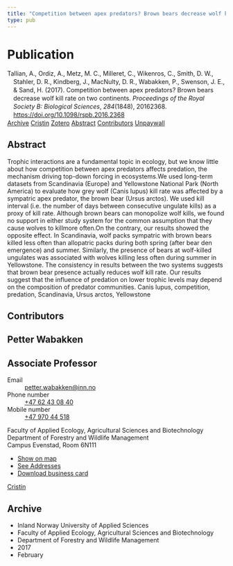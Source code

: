 ```yaml
---
title: "Competition between apex predators? Brown bears decrease wolf kill rate on two continents"
type: pub
---
```

<h1>Publication</h1>
<article id="csl-bib-container-BJ4N7J8I" class="csl-bib-container">
  <div class="csl-bib-body" style="line-height: 1.35; padding-left: 1em; text-indent:-1em;">
  <div class="csl-entry">Tallian, A., Ordiz, A., Metz, M. C., Milleret, C., Wikenros, C., Smith, D. W., Stahler, D. R., Kindberg, J., MacNulty, D. R., Wabakken, P., Swenson, J. E., &amp; Sand, H. (2017). Competition between apex predators? Brown bears decrease wolf kill rate on two continents. <i>Proceedings of the Royal Society B: Biological Sciences</i>, <i>284</i>(1848), 20162368. <a href="https://doi.org/10.1098/rspb.2016.2368">https://doi.org/10.1098/rspb.2016.2368</a></div>
</div>
  <div class="csl-bib-buttons">
    <a href="#taxonomy-article-BJ4N7J8I" class="csl-bib-button">Archive</a>
    <a href="https://app.cristin.no/results/show.jsf?id=1448857" alt="Cristin URL" class="csl-bib-button">Cristin</a>
    <a href="http://zotero.org/groups/5022929/items/BJ4N7J8I" alt="Zotero URL" class="csl-bib-button">Zotero</a>
    <a href="#abstract-article-BJ4N7J8I" class="csl-bib-button">Abstract</a>
    <a href="#contributors-article-BJ4N7J8I" class="csl-bib-button">Contributors</a>
    <a href="https://royalsocietypublishing.org/doi/pdf/10.1098/rspb.2016.2368" class="csl-bib-button">Unpaywall</a>
  </div>
  <div id="csl-bib-meta-container-BJ4N7J8I"></div>
</article>
<div id="csl-bib-meta-BJ4N7J8I" class="csl-bib-meta">
  <article id="abstract-article-BJ4N7J8I" class="abstract-article">
    <h1>Abstract</h1>
    Trophic interactions are a fundamental topic in ecology, but we know little 
about how competition between apex predators affects predation, the mechanism 
driving top-down forcing in ecosystems.We used long-term datasets from 
Scandinavia (Europe) and Yellowstone National Park (North America) to 
evaluate how grey wolf (Canis lupus) kill rate was affected by a sympatric 
apex predator, the brown bear (Ursus arctos). We used kill interval (i.e. the 
number of days between consecutive ungulate kills) as a proxy of kill rate. 
Although brown bears can monopolize wolf kills, we found no support in 
either study system for the common assumption that they cause wolves to 
killmore often.On the contrary, our results showed the opposite effect. In Scandinavia, 
wolf packs sympatric with brown bears killed less often than allopatric 
packs during both spring (after bear den emergence) and summer. Similarly, 
the presence of bears at wolf-killed ungulates was associated with wolves killing 
less often during summer in Yellowstone. The consistency in results 
between the two systems suggests that brown bear presence actually reduces wolf kill rate. Our results suggest that the influence of predation on lower trophic levels may depend on the composition of predator communities. 
Canis lupus, competition, predation, Scandinavia, Ursus arctos, Yellowstone
  </article>
  <article id="contributors-article-BJ4N7J8I" class="contributors-article">
    <h1>Contributors</h1>
    <div class="personas">
<div class="vrtx-hinn-person-card">
<div class="photo">
<i class="lar la-user-circle missing-person"></i>
</div>
<div class="info">
<hgroup><h1>Petter Wabakken</h1>
<h2>Associate Professor</h2>
</hgroup><dl>
<dt>Email</dt>
<dd>
<a href="mailto:petter.wabakken@inn.no">petter.wabakken@inn.no</a>
</dd>
<dt>Phone number</dt>
<dd><a href="tel:+4762430840">
+47 62 43 08 40
</a></dd>
<dt>Mobile number</dt>
<dd><a href="tel:+4797044518">
+47 970 44 518
</a></dd>
</dl>
<p>
Faculty of Applied Ecology, Agricultural Sciences and Biotechnology<br>
Department of Forestry and Wildlife Management<br>
Campus Evenstad,
Room 6N111
</p>
<ul class="vrtx-hinn-links">
<li><a href="https://www.google.com/maps?q=61.42516,11.07813">Show on map</a></li>
<li><a href="https://www.inn.no/english/find-an-employee/petter-wabakken.html#vrtx-hinn-addresses">See Addresses</a></li>
<li><a href="https://www.inn.no/english/find-an-employee/petter-wabakken.html?vrtx=vcf">Download business card</a></li>
</ul>
</div>
</div>
<a href="https://app.cristin.no/persons/show.jsf?id=328337" alt="Cristin URL" class="personas-cristin">Cristin</a>
</div>
  </article>
  <article id="taxonomy-article-BJ4N7J8I" class="taxonomy-article">
    <h1>Archive</h1>
    <ul>
      <li>Inland Norway University of Applied Sciences</li>
      <li>Faculty of Applied Ecology, Agricultural Sciences and Biotechnology</li>
      <li>Department of Forestry and Wildlife Management</li>
      <li>2017</li>
      <li>February</li>
    </ul>
  </article>
</div>
